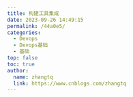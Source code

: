 ```yaml
---
title: 构建工具集成
date: 2023-09-26 14:49:15
permalink: /44a0e5/
categories: 
  - Devops
  - Devops基础
  - 基础
top: false
toc: true
author: 
  name: zhangtq
  link: https://www.cnblogs.com/zhangtq
---
```

